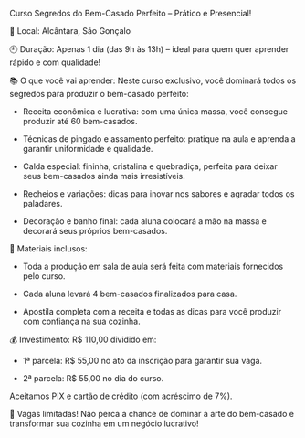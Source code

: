 Curso Segredos do Bem-Casado Perfeito – Prático e Presencial!

📍 Local: Alcântara, São Gonçalo

🕘 Duração: Apenas 1 dia (das 9h às 13h) – ideal para quem quer aprender rápido e com qualidade!

📚 O que você vai aprender:
Neste curso exclusivo, você dominará todos os segredos para produzir o bem-casado perfeito:

* Receita econômica e lucrativa: com uma única massa, você consegue produzir até 60 bem-casados.

* Técnicas de pingado e assamento perfeito: pratique na aula e aprenda a garantir uniformidade e qualidade.

* Calda especial: fininha, cristalina e quebradiça, perfeita para deixar seus bem-casados ainda mais irresistíveis.

* Recheios e variações: dicas para inovar nos sabores e agradar todos os paladares.

* Decoração e banho final: cada aluna colocará a mão na massa e decorará seus próprios bem-casados.

🎁 Materiais inclusos:

* Toda a produção em sala de aula será feita com materiais fornecidos pelo curso.

* Cada aluna levará 4 bem-casados finalizados para casa.

* Apostila completa com a receita e todas as dicas para você produzir com confiança na sua cozinha.

💰 Investimento:
R$ 110,00 dividido em:

* 1ª parcela: R$ 55,00 no ato da inscrição para garantir sua vaga.

* 2ª parcela: R$ 55,00 no dia do curso.

Aceitamos PIX e cartão de crédito (com acréscimo de 7%).

🚨 Vagas limitadas! Não perca a chance de dominar a arte do bem-casado e transformar sua cozinha em um negócio lucrativo!
